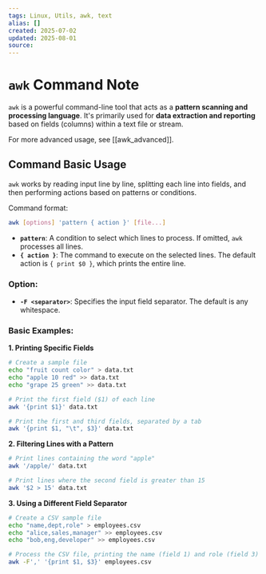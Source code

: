 ```yaml
---
tags: Linux, Utils, awk, text
alias: []
created: 2025-07-02
updated: 2025-08-01
source:
---
```


# `awk` Command Note
`awk` is a powerful command-line tool that acts as a **pattern scanning and processing language**. It's primarily used for **data extraction and reporting** based on fields (columns) within a text file or stream.

For more advanced usage, see [[awk_advanced]].

## Command Basic Usage
`awk` works by reading input line by line, splitting each line into fields, and then performing actions based on patterns or conditions.

Command format:
```bash
awk [options] 'pattern { action }' [file...]
```

- **`pattern`**: A condition to select which lines to process. If omitted, `awk` processes all lines.
- **`{ action }`**: The command to execute on the selected lines. The default action is `{ print $0 }`, which prints the entire line.

### Option:
- **`-F <separator>`**: Specifies the input field separator. The default is any whitespace.

### Basic Examples:

**1. Printing Specific Fields**
```bash
# Create a sample file
echo "fruit count color" > data.txt
echo "apple 10 red" >> data.txt
echo "grape 25 green" >> data.txt

# Print the first field ($1) of each line
awk '{print $1}' data.txt

# Print the first and third fields, separated by a tab
awk '{print $1, "\t", $3}' data.txt
```

**2. Filtering Lines with a Pattern**
```bash
# Print lines containing the word "apple"
awk '/apple/' data.txt

# Print lines where the second field is greater than 15
awk '$2 > 15' data.txt
```

**3. Using a Different Field Separator**
```bash
# Create a CSV sample file
echo "name,dept,role" > employees.csv
echo "alice,sales,manager" >> employees.csv
echo "bob,eng,developer" >> employees.csv

# Process the CSV file, printing the name (field 1) and role (field 3)
awk -F',' '{print $1, $3}' employees.csv
```
